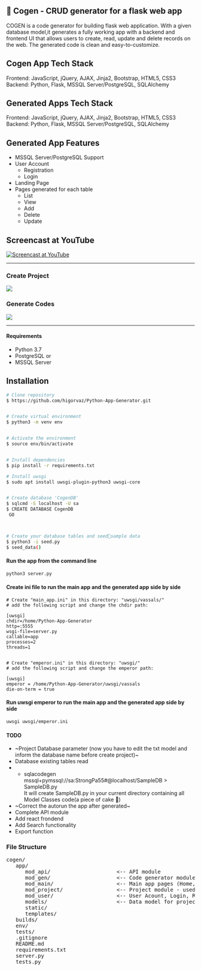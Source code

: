 ## 🚀 Cogen - CRUD generator for a flask web app

  
COGEN is a code generator for building flask web application. With a given database model,it generates a fully working app with a backend and frontend UI that allows users to create, read, update and delete records on the web. The generated code is clean and easy-to-customize.

## Cogen App Tech Stack

Frontend: JavaScript, jQuery, AJAX, Jinja2, Bootstrap, HTML5, CSS3  
Backend: Python, Flask, MSSQL Server/PostgreSQL, SQLAlchemy

## Generated Apps Tech Stack

Frontend: JavaScript, jQuery, AJAX, Jinja2, Bootstrap, HTML5, CSS3  
Backend: Python, Flask, MSSQL Server/PostgreSQL, SQLAlchemy

## Generated App Features

*   MSSQL Server/PostgreSQL Support
*   User Account
    *   Registration
    *   Login
*   Landing Page
*   Pages generated for each table
    *   List
    *   View
    *   Add
    *   Delete
    *   Update

## Screencast at YouTube

[![Screencast at YouTube](https://img.youtube.com/vi/IXnfVXoKiaE/0.jpg)](https://www.youtube.com/watch?v=IXnfVXoKiaE)

---

### Create Project

![](create-project.gif)

### Generate Codes

![](generate-codes.gif)

---

#### Requirements

*   Python 3.7
*   PostgreSQL or
*   MSSQL Server

## Installation

```bash
# Clone repository
$ https://github.com/higorvaz/Python-App-Generator.git


# Create virtual environment
$ python3 -m venv env


# Activate the environment
$ source env/bin/activate


# Install dependencies
$ pip install -r requirements.txt

# Install uwsgi
$ sudo apt install uwsgi-plugin-python3 uwsgi-core


# Create database 'CogenDB'
$ sqlcmd -S localhost -U sa
$ CREATE DATABASE CogenDB
 GO



# Create your database tables and seed🌱sample data
$ python3 -i seed.py
$ seed_data()
```

#### Run the app from the command line

```bash
python3 server.py
```

#### Create ini file to run the main app and the generated app side by side

```text
# Create "main_app.ini" in this directory: "uwsgi/vassals/"
# add the following script and change the chdir path:

[uwsgi]
chdir=/home/Python-App-Generator
http=:5555
wsgi-file=server.py
callable=app
processes=2
threads=1


# Create "emperor.ini" in this directory: "uwsgi/"
# add the following script and change the emperor path:

[uwsgi]
emperor = /home/Python-App-Generator/uwsgi/vassals
die-on-term = true
```

#### Run uwsgi emperor to run the main app and the generated app side by side

```bash
uwsgi uwsgi/emperor.ini
```

#### TODO

*   ~Project Database parameter (now you have to edit the txt model and inform the database name before create project)~
*   Database existing tables read
*    
    *   sqlacodegen mssql+pymssql://sa:StrongPa55#@localhost/SampleDB > SampleDB.py  
        It will create SampleDB.py in your current directory containing all Model Classes code(a piece of cake 🍰)
*   ~Correct the autorun the app after generated~
*   Complete API module
*   Add react frondend
*   Add Search functionality
*   Export function

### File Structure
<pre>
cogen/
   app/
      mod_api/                     <-- API module
      mod_gen/                     <-- Code generator module
      mod_main/                    <-- Main app pages (Home, About, etc)
      mod_project/                 <-- Project module - used for your app config
      mod_user/                    <-- User Acount, Login, Registration
      models/                      <-- Data model for project/app configurations
      static/
      templates/
   builds/
   env/
   tests/
   .gitignore
   README.md
   requirements.txt
   server.py
   tests.py

</pre>
